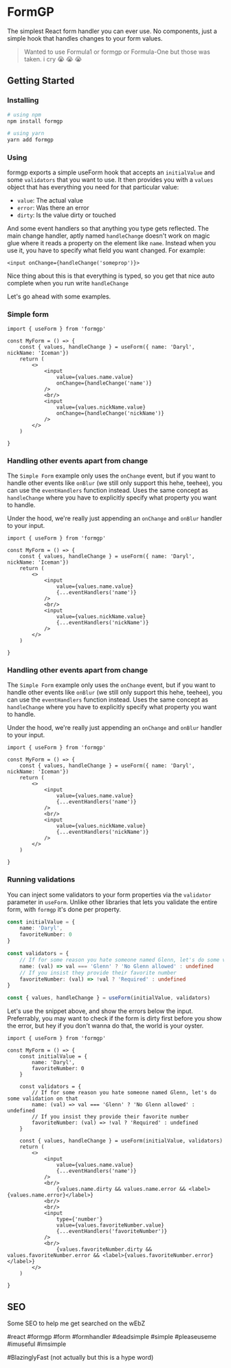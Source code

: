 
# FormGP

The simplest React form handler you can ever use. No components, just a simple hook that handles changes to your form values. 


> Wanted to use Formula1 or formgp or Formula-One but those was taken. i cry 😭 😭 😭

## Getting Started


### Installing

```sh
# using npm
npm install formgp

# using yarn
yarn add formgp
```
### Using

formgp exports a simple useForm hook that accepts an ``initialValue`` and some ``validators`` that you want to use. It then provides you with a ``values`` object that has everything you need for that particular value:

* ``value``: The actual value
* ``error``: Was there an error
* ``dirty``: Is the value dirty or touched

And some event handlers so that anything you type gets reflected. The main change handler, aptly named ``handleChange`` doesn't work on magic glue where it reads a property on the element like ``name``. Instead when you use it, you have to specify what field you want changed. For example:

```tsx
<input onChange={handleChange('someprop')}>
```

Nice thing about this is that everything is typed, so you get that nice auto complete when you run write ``handleChange``

Let's go ahead with some examples.

### Simple form

```tsx
import { useForm } from 'formgp'

const MyForm = () => {
    const { values, handleChange } = useForm({ name: 'Daryl', nickName: 'Iceman'})
    return (
        <>
            <input 
                value={values.name.value} 
                onChange={handleChange('name')}
            />
            <br/>
            <input 
                value={values.nickName.value} 
                onChange={handleChange('nickName')}
            />
        </>
    )

}
```


### Handling other events apart from change

The ``Simple Form`` example only uses the ``onChange`` event, but if you want to handle other events like ``onBlur`` (we still only support this hehe, teehee), you can use the ``eventHandlers`` function instead. Uses the same concept as ``handleChange`` where you have to explicitly specify what property you want to handle.

Under the hood, we're really just appending an ``onChange`` and ``onBlur`` handler to your input.

```tsx
import { useForm } from 'formgp'

const MyForm = () => {
    const { values, handleChange } = useForm({ name: 'Daryl', nickName: 'Iceman'})
    return (
        <>
            <input 
                value={values.name.value} 
                {...eventHandlers('name')}
            />
            <br/>
            <input 
                value={values.nickName.value} 
                {...eventHandlers('nickName')}
            />
        </>
    )

}
```


### Handling other events apart from change

The ``Simple Form`` example only uses the ``onChange`` event, but if you want to handle other events like ``onBlur`` (we still only support this hehe, teehee), you can use the ``eventHandlers`` function instead. Uses the same concept as ``handleChange`` where you have to explicitly specify what property you want to handle.

Under the hood, we're really just appending an ``onChange`` and ``onBlur`` handler to your input.

```tsx
import { useForm } from 'formgp'

const MyForm = () => {
    const { values, handleChange } = useForm({ name: 'Daryl', nickName: 'Iceman'})
    return (
        <>
            <input 
                value={values.name.value} 
                {...eventHandlers('name')}
            />
            <br/>
            <input 
                value={values.nickName.value} 
                {...eventHandlers('nickName')}
            />
        </>
    )

}
```

### Running validations

You can inject some validators to your form properties via the ``validator`` parameter in ``useForm``. Unlike other libraries that lets you validate the entire form, with ``formgp`` it's done per property.

```ts
const initialValue = {
    name: 'Daryl',
    favoriteNumber: 0
} 

const validators = {
    // If for some reason you hate someone named Glenn, let's do some validation on that
    name: (val) => val === 'Glenn' ? 'No Glenn allowed' : undefined
    // If you insist they provide their favorite number
    favoriteNumber: (val) => !val ? 'Required' : undefined
}

const { values, handleChange } = useForm(initialValue, validators)

```

Let's use the snippet above, and show the errors below the input. Preferrably, you may want to check if the form is dirty first before you show the error, but hey if you don't wanna do that, the world is your oyster.

```tsx
import { useForm } from 'formgp'

const MyForm = () => {
    const initialValue = {
        name: 'Daryl',
        favoriteNumber: 0
    } 

    const validators = {
        // If for some reason you hate someone named Glenn, let's do some validation on that
        name: (val) => val === 'Glenn' ? 'No Glenn allowed' : undefined
        // If you insist they provide their favorite number
        favoriteNumber: (val) => !val ? 'Required' : undefined
    }

    const { values, handleChange } = useForm(initialValue, validators)
    return (
        <>
            <input 
                value={values.name.value} 
                {...eventHandlers('name')}
            />
            <br/>
                {values.name.dirty && values.name.error && <label>{values.name.error}</label>}
            <br/>
            <br/>
            <input 
                type={'number'}
                value={values.favoriteNumber.value} 
                {...eventHandlers('favoriteNumber')}
            />
            <br/>
                {values.favoriteNumber.dirty && values.favoriteNumber.error && <label>{values.favoriteNumber.error}</label>}
        </>
    )

}
```



## SEO

Some SEO to help me get searched on the wEbZ

#react
#formgp
#form
#formhandler
#deadsimple
#simple
#pleaseuseme
#imuseful
#imsimple

#BlazinglyFast (not actually but this is a hype word)